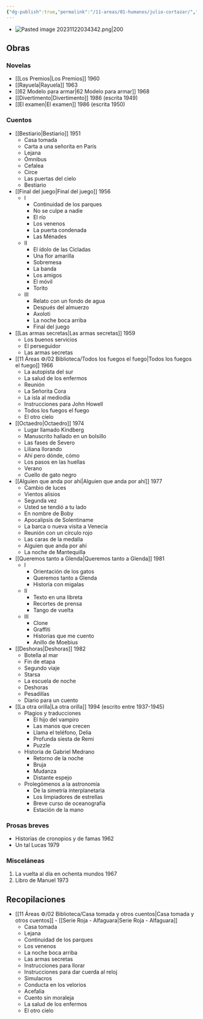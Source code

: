 ```yaml
---
{"dg-publish":true,"permalink":"/11-areas/01-humanos/julio-cortazar/","noteIcon":""}
---
```


- ![Pasted image 20231122034342.png|200](/img/user/02%20Image/Pasted%20image%2020231122034342.png)
## Obras
### Novelas
- [[Los Premios\|Los Premios]] 1960
- [[Rayuela\|Rayuela]] 1963
- [[62 Modelo para armar\|62 Modelo para armar]] 1968
- [[Divertimento\|Divertimento]] 1986 (escrita 1949)
- [[El examen\|El examen]] 1986 (escrita 1950)
### Cuentos
- [[Bestiario\|Bestiario]] 1951
	- Casa tomada
	- Carta a una señorita en París
	- Lejana
	- Ómnibus
	- Cefalea
	- Circe
	- Las puertas del cielo
	- Bestiario
- [[Final del juego\|Final del juego]] 1956
	- I
		- Continuidad de los parques
		- No se culpe a nadie
		- El río
		- Los venenos
		- La puerta condenada
		- Las Ménades
	- II
		- El ídolo de las Cícladas
		- Una flor amarilla
		- Sobremesa
		- La banda
		- Los amigos
		- El móvil
		- Torito
	- III
		- Relato con un fondo de agua
		- Después del almuerzo
		- Axoloti
		- La noche boca arriba
		- Final del juego
- [[Las armas secretas\|Las armas secretas]] 1959
	- Los buenos servicios
	- El perseguidor
	- Las armas secretas
- [[11 Áreas ⚙/02 Biblioteca/Todos los fuegos el fuego\|Todos los fuegos el fuego]] 1966
	- La autopista del sur
	- La salud de los enfermos
	- Reunión
	- La Señorita Cora
	- La isla al mediodía
	- Instrucciones para John Howell
	- Todos los fuegos el fuego
	- El otro cielo
- [[Octaedro\|Octaedro]] 1974
	- Lugar llamado Kindberg
	- Manuscrito hallado en un bolsillo
	- Las fases de Severo
	- Liliana llorando
	- Ahí pero dónde, cómo
	- Los pasos en las huellas
	- Verano
	- Cuello de gato negro
- [[Alguien que anda por ahí\|Alguien que anda por ahí]] 1977
	- Cambio de luces
	- Vientos alisios
	- Segunda vez
	- Usted se tendió a tu lado
	- En nombre de Boby
	- Apocalipsis de Solentiname
	- La barca o nueva visita a Venecia
	- Reunión con un círculo rojo
	- Las caras de la medalla
	- Alguien que anda por ahí
	- La noche de Mantequilla
- [[Queremos tanto a Glenda\|Queremos tanto a Glenda]] 1981
	- I
		- Orientación de los gatos
		- Queremos tanto a Glenda
		- Historia con migalas
	- II 
		- Texto en una libreta
		- Recortes de prensa
		- Tango de vuelta
	- III
		- Clone
		- Graffiti
		- Historias que me cuento
		- Anillo de Moebius
- [[Deshoras\|Deshoras]] 1982
	- Botella al mar
	- Fin de etapa
	- Segundo viaje
	- Starsa
	- La escuela de noche
	- Deshoras
	- Pesadillas
	- Diario para un cuento
- [[La otra orilla\|La otra orilla]] 1994 (escrito entre 1937-1945)
	- Plagios y traducciones
		- El hijo del vampiro
		- Las manos que crecen
		- Llama el teléfono, Delia
		- Profunda siesta de Remi
		- Puzzle
	- Historia de Gabriel Medrano
		- Retorno de la noche
		- Bruja
		- Mudanza
		- Distante espejo
	- Prolegómenos a la astronomía
		- De la simetría interplanetaria
		- Los limpiadores de estrellas
		- Breve curso de oceanografía
		- Estación de la mano
### Prosas breves
- Historias de cronopios y de famas 1962
- Un tal Lucas 1979
### Misceláneas
1. La vuelta al día en ochenta mundos 1967
2. Libro de Manuel 1973


## Recopilaciones
- [[11 Áreas ⚙/02 Biblioteca/Casa tomada y otros cuentos\|Casa tomada y otros cuentos]] - [[Serie Roja - Alfaguara\|Serie Roja - Alfaguara]]
	- Casa tomada
	- Lejana
	- Continuidad de los parques
	- Los venenos
	- La noche boca arriba
	- Las armas secretas
	- Instrucciones para llorar
	- Instrucciones para dar cuerda al reloj
	- Simulacros
	- Conducta en los velorios
	- Acefalia
	- Cuento sin moraleja
	- La salud de los enfermos
	- El otro cielo